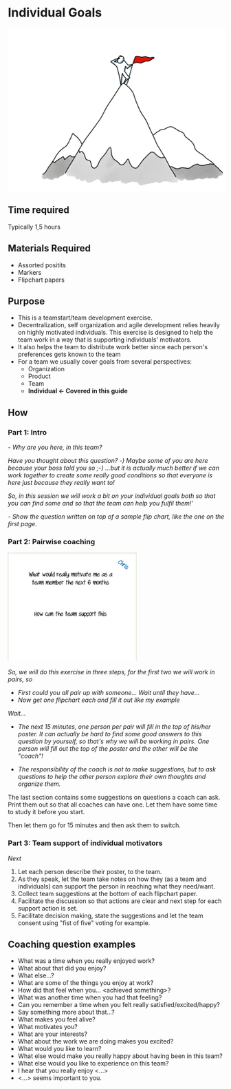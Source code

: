 # Individual Goals

<img src="images/individual-goals-top.png" >

## Time required

Typically 1,5 hours

## Materials Required

- Assorted positits
- Markers
- Flipchart papers

## Purpose

- This is a teamstart/team development exercise. 
- Decentralization, self organization and agile development relies heavily on highly motivated individuals. This exercise is designed to help the team work in a way that is supporting individuals' motivators.
- It also helps the team to distribute work better since each person's preferences gets known to the team
- For a team we usually cover goals from several perspectives:
  - Organization
  - Product
  - Team
  - **Individual &lt;- Covered in this guide**

## How

### Part 1: Intro

*- Why are you here, in this team?*

*Have you thought about this question? -) Maybe some of you are here because your boss told you so ;-) ...but it is actually much better if we can work together to create some really good conditions so that everyone is here just because they really want to!*

*So, in this session we will work a bit on your individual goals both so that you can find some and so that the team can help you fulfil them!'*

*- Show the question written on top of a sample flip chart, like the one on the first page.*

### Part 2: Pairwise coaching

<img src="images/individual-goals.png" >

*So, we will do this exercise in three steps, for the first two we will work in pairs, so*

*   *First could you all pair up with someone... Wait until they have...*
*   *Now get one flipchart each and fill it out like my example*

*Wait...*

*   *The next 15 minutes, one person per pair will fill in the top of his/her poster. It can actually be hard to find some good answers to this question by yourself, so that's why we will be working in pairs. One person will fill out the top of the poster and the other will be the "coach"!*
    
*   *The responsibility of the coach is not to make suggestions, but to ask questions to help the other person explore their own thoughts and organize them.*

The last section contains some suggestions on questions a coach can ask. Print them out so that all coaches can have one. Let them have some time to study it before you start.

Then let them go for 15 minutes and then ask them to switch.

### Part 3: Team support of individual motivators

*Next*

1. Let each person describe their poster, to the team.
2. As they speak, let the team take notes on how they (as a team and individuals) can support the person in reaching what they need/want.
3. Collect team suggestions at the bottom of each flipchart paper.
4. Facilitate the discussion so that actions are clear and next step for each support action is set.
5. Facilitate decision making, state the suggestions and let the team consent using "fist of five" voting for example.

## Coaching question examples

  - What was a time when you really enjoyed work?
  - What about that did you enjoy?
  - What else...?
  - What are some of the things you enjoy at work?
  - How did that feel when you... &lt;achieved something&gt;?
  - What was another time when you had that feeling?
  - Can you remember a time when you felt really satisfied/excited/happy?
  - Say something more about that...?
  - What makes you feel alive?
  - What motivates you?
  - What are your interests?
  - What about the work we are doing makes you excited?
  - What would you like to learn?
  - What else would make you really happy about having been in this team?
  - What else would you like to experience on this team?
  - I hear that you really enjoy &lt;...&gt;
  - &lt;...&gt; seems important to you.
